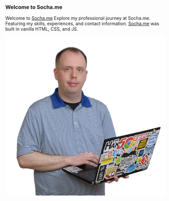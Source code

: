 ### Welcome to Socha.me

Welcome to [Socha.me](https://socha.me/) Explore my professional journey at Socha.me. Featuring my skills, experiences, and contact information. [Socha.me](https://socha.me/) was built in vanilla HTML, CSS, and JS.

<img src="https://github.com/nicksocha/socha-me/blob/master/media/nick-socha-500x500.png?raw=true" alt="Pic of Nick Socha">
